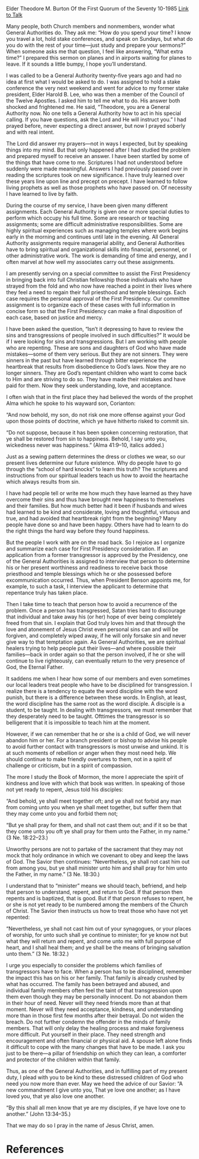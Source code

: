 Elder Theodore M. Burton
Of the First Quorum of the Seventy
10-1985
[Link to Talk](https://www.churchofjesuschrist.org/study/general-conference/1985/10/let-mercy-temper-justice?lang=eng)

Many people, both Church members and nonmembers, wonder what General Authorities do. They ask me: “How do you spend your time? I know you travel a lot, hold stake conferences, and speak on Sundays, but what do you do with the rest of your time—just study and prepare your sermons?” When someone asks me that question, I feel like answering, “What extra time?” I prepared this sermon on planes and in airports waiting for planes to leave. If it sounds a little bumpy, I hope you’ll understand.

I was called to be a General Authority twenty-five years ago and had no idea at first what I would be asked to do. I was assigned to hold a stake conference the very next weekend and went for advice to my former stake president, Elder Harold B. Lee, who was then a member of the Council of the Twelve Apostles. I asked him to tell me what to do. His answer both shocked and frightened me. He said, “Theodore, you are a General Authority now. No one tells a General Authority how to act in his special calling. If you have questions, ask the Lord and He will instruct you.” I had prayed before, never expecting a direct answer, but now I prayed soberly and with real intent.

The Lord did answer my prayers—not in ways I expected, but by speaking things into my mind. But that only happened after I had studied the problem and prepared myself to receive an answer. I have been startled by some of the things that have come to me. Scriptures I had not understood before suddenly were made meaningful. Answers I had previously passed over in reading the scriptures took on new significance. I have truly learned over these years line upon line and precept on precept. I have learned to follow living prophets as well as those prophets who have passed on. Of necessity I have learned to live by faith.

During the course of my service, I have been given many different assignments. Each General Authority is given one or more special duties to perform which occupy his full time. Some are research or teaching assignments; some are difficult administrative responsibilities. Some are highly spiritual experiences such as managing temples where work begins early in the morning and continues until late in the evening. All General Authority assignments require managerial ability, and General Authorities have to bring spiritual and organizational skills into financial, personnel, or other administrative work. The work is demanding of time and energy, and I often marvel at how well my associates carry out these assignments.

I am presently serving on a special committee to assist the First Presidency in bringing back into full Christian fellowship those individuals who have strayed from the fold and who now have reached a point in their lives where they feel a need to regain their full priesthood and temple blessings. Each case requires the personal approval of the First Presidency. Our committee assignment is to organize each of these cases with full information in concise form so that the First Presidency can make a final disposition of each case, based on justice and mercy.

I have been asked the question, “Isn’t it depressing to have to review the sins and transgressions of people involved in such difficulties?” It would be if I were looking for sins and transgressions. But I am working with people who are repenting. These are sons and daughters of God who have made mistakes—some of them very serious. But they are not sinners. They were sinners in the past but have learned through bitter experience the heartbreak that results from disobedience to God’s laws. Now they are no longer sinners. They are God’s repentant children who want to come back to Him and are striving to do so. They have made their mistakes and have paid for them. Now they seek understanding, love, and acceptance.

I often wish that in the first place they had believed the words of the prophet Alma which he spoke to his wayward son, Corianton:

“And now behold, my son, do not risk one more offense against your God upon those points of doctrine, which ye have hitherto risked to commit sin.

“Do not suppose, because it has been spoken concerning restoration, that ye shall be restored from sin to happiness. Behold, I say unto you, wickedness never was happiness.” (Alma 41:9–10, italics added.)

Just as a sewing pattern determines the dress or clothes we wear, so our present lives determine our future existence. Why do people have to go through the “school of hard knocks” to learn this truth? The scriptures and instructions from our spiritual leaders teach us how to avoid the heartache which always results from sin.



I have had people tell or write me how much they have learned as they have overcome their sins and thus have brought new happiness to themselves and their families. But how much better had it been if husbands and wives had learned to be kind and considerate, loving and thoughtful, virtuous and true, and had avoided that heartbreak right from the beginning? Many people have done so and have been happy. Others have had to learn to do the right things the hard way before they found happiness.

But the people I work with are on the road back. So I rejoice as I organize and summarize each case for First Presidency consideration. If an application from a former transgressor is approved by the Presidency, one of the General Authorities is assigned to interview that person to determine his or her present worthiness and readiness to receive back those priesthood and temple blessings which he or she possessed before excommunication occurred. Thus, when President Benson appoints me, for example, to such a task, I interview the applicant to determine that repentance truly has taken place.

Then I take time to teach that person how to avoid a recurrence of the problem. Once a person has transgressed, Satan tries hard to discourage that individual and take away his (or her) hope of ever being completely freed from that sin. I explain that God truly loves him and that through the love and atonement of Jesus Christ even personal sins can and will be forgiven, and completely wiped away, if he will only forsake sin and never give way to that temptation again. As General Authorities, we are spiritual healers trying to help people put their lives—and where possible their families—back in order again so that the person involved, if he or she will continue to live righteously, can eventually return to the very presence of God, the Eternal Father.

It saddens me when I hear how some of our members and even sometimes our local leaders treat people who have to be disciplined for transgression. I realize there is a tendency to equate the word discipline with the word punish, but there is a difference between these words. In English, at least, the word discipline has the same root as the word disciple. A disciple is a student, to be taught. In dealing with transgressors, we must remember that they desperately need to be taught. Ofttimes the transgressor is so belligerent that it is impossible to teach him at the moment.

However, if we can remember that he or she is a child of God, we will never abandon him or her. For a branch president or bishop to advise his people to avoid further contact with transgressors is most unwise and unkind. It is at such moments of rebellion or anger when they most need help. We should continue to make friendly overtures to them, not in a spirit of challenge or criticism, but in a spirit of compassion.

The more I study the Book of Mormon, the more I appreciate the spirit of kindness and love with which that book was written. In speaking of those not yet ready to repent, Jesus told his disciples:

“And behold, ye shall meet together oft; and ye shall not forbid any man from coming unto you when ye shall meet together, but suffer them that they may come unto you and forbid them not;

“But ye shall pray for them, and shall not cast them out; and if it so be that they come unto you oft ye shall pray for them unto the Father, in my name.” (3 Ne. 18:22–23.)

Unworthy persons are not to partake of the sacrament that they may not mock that holy ordinance in which we covenant to obey and keep the laws of God. The Savior then continues: “Nevertheless, ye shall not cast him out from among you, but ye shall minister unto him and shall pray for him unto the Father, in my name.” (3 Ne. 18:30.)

I understand that to “minister” means we should teach, befriend, and help that person to understand, repent, and return to God. If that person then repents and is baptized, that is good. But if that person refuses to repent, he or she is not yet ready to be numbered among the members of the Church of Christ. The Savior then instructs us how to treat those who have not yet repented:

“Nevertheless, ye shall not cast him out of your synagogues, or your places of worship, for unto such shall ye continue to minister; for ye know not but what they will return and repent, and come unto me with full purpose of heart, and I shall heal them; and ye shall be the means of bringing salvation unto them.” (3 Ne. 18:32.)

I urge you especially to consider the problems which families of transgressors have to face. When a person has to be disciplined, remember the impact this has on his or her family. That family is already crushed by what has occurred. The family has been betrayed and abused, and individual family members often feel the taint of that transgression upon them even though they may be personally innocent. Do not abandon them in their hour of need. Never will they need friends more than at that moment. Never will they need acceptance, kindness, and understanding more than in those first few months after their betrayal. Do not widen the breach. Do not further condemn the offender in the minds of family members. That will only delay the healing process and make forgiveness more difficult. Put yourself in their place. They need strength and encouragement and often financial or physical aid. A spouse left alone finds it difficult to cope with the many changes that have to be made. I ask you just to be there—a pillar of friendship on which they can lean, a comforter and protector of the children within that family.

Thus, as one of the General Authorities, and in fulfilling part of my present duty, I plead with you to be kind to these distressed children of God who need you now more than ever. May we heed the advice of our Savior: “A new commandment I give unto you, That ye love one another; as I have loved you, that ye also love one another.

“By this shall all men know that ye are my disciples, if ye have love one to another.” (John 13:34–35.)

That we may do so I pray in the name of Jesus Christ, amen.

# References
